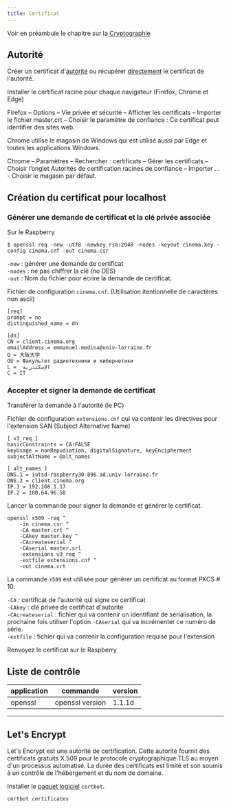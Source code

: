 ```yaml
---
title: Certificat
---
```


Voir en préambule le chapitre sur la [Cryptographie](../cryptography/)

## Autorité

Créer un certificat d'[autorité](../autority/) ou récupérer <a href="autority.crt" download>directement</a> le certificat de l'autorité.

Installer le certificat racine pour chaque navigateur (Firefox, Chrome et Edge)

Firefox – Options – Vie privée et sécurité – Afficher les certificats – Importer le fichier master.crt – Choisir le paramètre de confiance : Ce certificat peut identifier des sites web.

Chrome utilise le magasin de Windows qui est utilisé aussi par Edge et toutes les applications Windows.

Chrome – Paramètres – Rechercher : certificats – Gérer les certificats – Choisir l’onglet Autorités de certification racines de confiance – Importer … - Choisir le magasin par défaut.

## Création du certificat pour localhost

### Générer une demande de certificat et la clé privée associée

Sur le Raspberry

```shell
$ openssl req -new -utf8 -newkey rsa:2048 -nodes -keyout cinema.key -config cinema.cnf -out cinema.csr
```

`-new` : générer une demande de certificat\
`-nodes` : ne pas chiffrer la clé (no DES)\
`-out` : Nom du fichier pour écrire la demande de certificat.

Fichier de configuration `cinema.cnf`. (Utilisation itentionnelle de caractères non ascii)

```
[req]
prompt = no
distinguished_name = dn

[dn]
CN = client.cinema.org
emailAddress = emmanuel.medina@univ-lorraine.fr
O = 大阪大学
OU = Факультет радиотехники и кибернетики
L =  الإسكندرية
C = IT
```

### Accepter et signer la demande de certificat

Transférer la demande à l'autorité (le PC)

Fichier de configuration `extensions.cnf` qui va contenir les directives pour l'extension SAN (Subject Alternative Name)

```
[ v3_req ]
basicConstraints = CA:FALSE
keyUsage = nonRepudiation, digitalSignature, keyEncipherment
subjectAltName = @alt_names

[ alt_names ]
DNS.1 = iutsd-raspberry30-896.ad.univ-lorraine.fr
DNS.2 = client.cinema.org
IP.1 = 192.168.1.17
IP.2 = 100.64.96.58
```

Lancer la commande pour signer la demande et générer le certificat.

```
openssl x509 -req ^
    -in cinema.csr ^
    -CA master.crt ^
    -CAkey master.key ^
    -CAcreateserial ^
    -CAserial master.srl
    -extensions v3_req ^
    -extfile extensions.cnf ^
    -out cinema.crt
```

La commande `x509` est utilisée pour générer un certificat au format PKCS # 10.

`-CA` : certificat de l'autorité qui signe ce certificat\
`-CAkey` : clé privée de certificat d'autorité\
`-CAcreateserial` : fichier qui va contenir un identifiant de sérialisation, la prochaine fois utiliser l'option
`-CAserial` qui va incrémenter ce numéro de série.\
`-extfile` : fichier qui va contenir la configuration requise pour l'extension

Renvoyez le certificat sur le Raspberry

## Liste de contrôle

|application|commande|version|
|-|-|-|
|openssl|openssl version|1.1.1d

---

## Let's Encrypt

Let's Encrypt est une autorité de certification. Cette autorité fournit des certificats gratuits X.509 pour le protocole cryptographique TLS au moyen d'un processus automatisé. La durée des certificats est limité et son soumis à un contrôle de l'hébergement et du nom de domaine.

Installer le [paquet logiciel](/linux/paquet/) `certbot`.


```
certbot certificates
```
